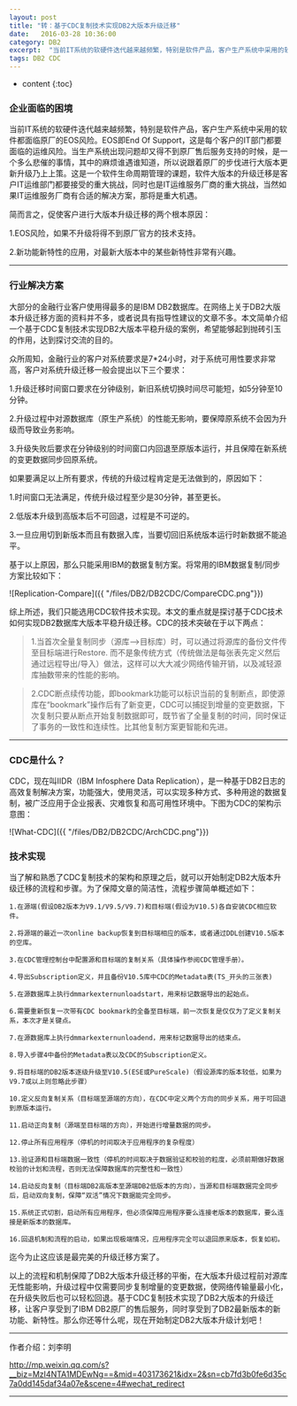 ```yaml
---
layout: post
title: "转：基于CDC复制技术实现DB2大版本升级迁移"
date:   2016-03-28 10:36:00
category: DB2
excerpt:  "当前IT系统的软硬件迭代越来越频繁，特别是软件产品，客户生产系统中采用的软件都面临原厂的EOS风险。EOS即End Of Support，这是每个客户的IT部门都要面临的运维风险。当生产系统出现问题却又得不到原厂售后服务支持的时候，是一个多么悲催的事情，其中的麻烦谁遇谁知道，所以说跟着原厂的步伐进行大版本更新升级乃上上策。这是一个软件生命周期管理的课题，软件大版本的升级迁移是客户IT运维部门都要接受的重大挑战，同时也是IT运维服务厂商的重大挑战，当然如果IT运维服务厂商有合适的解决方案，那将是重大机遇。"
tags: DB2 CDC
---
```


* content
{:toc}



### 企业面临的困境

当前IT系统的软硬件迭代越来越频繁，特别是软件产品，客户生产系统中采用的软件都面临原厂的EOS风险。EOS即End Of Support，这是每个客户的IT部门都要面临的运维风险。当生产系统出现问题却又得不到原厂售后服务支持的时候，是一个多么悲催的事情，其中的麻烦谁遇谁知道，所以说跟着原厂的步伐进行大版本更新升级乃上上策。这是一个软件生命周期管理的课题，软件大版本的升级迁移是客户IT运维部门都要接受的重大挑战，同时也是IT运维服务厂商的重大挑战，当然如果IT运维服务厂商有合适的解决方案，那将是重大机遇。


简而言之，促使客户进行大版本升级迁移的两个根本原因：


1.EOS风险，如果不升级将得不到原厂官方的技术支持。

2.新功能新特性的应用，对最新大版本中的某些新特性非常有兴趣。


---

### 行业解决方案

大部分的金融行业客户使用得最多的是IBM DB2数据库。在网络上关于DB2大版本升级迁移方面的资料并不多，或者说具有指导性建议的文章不多。本文简单介绍一个基于CDC复制技术实现DB2大版本平稳升级的案例，希望能够起到抛砖引玉的作用，达到探讨交流的目的。


众所周知，金融行业的客户对系统要求是7*24小时，对于系统可用性要求非常高，客户对系统升级迁移一般会提出以下三个要求：


1.升级迁移时间窗口要求在分钟级别，新旧系统切换时间尽可能短，如5分钟至10分钟。

2.升级过程中对源数据库（原生产系统）的性能无影响，要保障原系统不会因为升级而导致业务影响。

3.升级失败后要求在分钟级别的时间窗口内回退至原版本运行，并且保障在新系统的变更数据同步回原系统。


如果要满足以上所有要求，传统的升级过程肯定是无法做到的，原因如下：


1.时间窗口无法满足，传统升级过程至少是30分钟，甚至更长。

2.低版本升级到高版本后不可回退，过程是不可逆的。

3.一旦应用切到新版本而且有数据入库，当要切回旧系统版本运行时新数据不能追平。


基于以上原因，那么只能采用IBM的数据复制方案。将常用的IBM数据复制/同步方案比较如下：


![Replication-Compare]({{ "/files/DB2/DB2CDC/CompareCDC.png"}})


综上所述，我们只能选用CDC软件技术实现。本文的重点就是探讨基于CDC技术如何实现DB2数据库大版本平稳升级迁移。CDC的技术突破在于以下两点：

> 1.当首次全量复制同步（源库-->目标库）时，可以通过将源库的备份文件传至目标端进行Restore. 而不是象传统方式（传统做法是每张表先定义然后通过远程导出/导入）做法，这样可以大大减少网络传输开销，以及减轻源库抽数带来的性能的影响。


> 2.CDC断点续传功能，即bookmark功能可以标识当前的复制断点，即使源库在“bookmark”操作后有了新变更，CDC可以捕捉到增量的变更数据，下次复制只要从断点开始复制数据即可，既节省了全量复制的时间，同时保证了事务的一致性和连续性。比其他复制方案更智能和先进。


---

### CDC是什么？

CDC，现在叫IIDR（IBM Infosphere Data Replication），是一种基于DB2日志的高效复制解决方案，功能强大，使用灵活，可以实现多种方式、多种用途的数据复制，被广泛应用于企业报表、灾难恢复和高可用性环境中。下图为CDC的架构示意图：


![What-CDC]({{ "/files/DB2/DB2CDC/ArchCDC.png"}})


### 技术实现

当了解和熟悉了CDC复制技术的架构和原理之后，就可以开始制定DB2大版本升级迁移的流程和步骤。为了保障文章的简洁性，流程步骤简单概述如下：


    1.在源端(假设DB2版本为V9.1/V9.5/V9.7)和目标端(假设为V10.5)各自安装CDC相应软件。

    2.将源端的最近一次online backup恢复到目标端相应的版本，或者通过DDL创建V10.5版本的空库。

    3.在CDC管理控制台中配置源和目标端的复制关系（具体操作参阅CDC管理手册）。

    4.导出Subscription定义，并且备份V10.5库中CDC的Metadata表(TS_开头的三张表)

    5.在源数据库上执行dmmarkexternunloadstart，用来标记数据导出的起始点。

    6.需要重新恢复一次带有CDC bookmark的全备至目标端，前一次恢复是仅仅为了定义复制关系，本次才是关键点。

    7.在源数据库上执行dmmarkexternunloadend，用来标记数据导出的结束点。

    8.导入步骤4中备份的Metadata表以及CDC的Subscription定义。

    9.将目标端的DB2版本逐级升级至V10.5(ESE或PureScale)（假设源库的版本较低，如果为V9.7或以上则忽略此步骤）

    10.定义反向复制关系（目标端至源端的方向），在CDC中定义两个方向的同步关系，用于可回退到原版本运行。

    11.启动正向复制（源端至目标端的方向），开始进行增量数据的同步。

    12.停止所有应用程序（停机的时间取决于应用程序的复杂程度）

    13.验证源和目标端数据一致性（停机的时间取决于数据验证和校验的粒度，必须前期做好数据校验的计划和流程，否则无法保障数据库的完整性和一致性）

    14.启动反向复制（目标端DB2高版本至源端DB2低版本的方向），当源和目标端数据完全同步后，启动双向复制，保障“双活”情况下数据能完全同步。

    15.系统正式切割，启动所有应用程序，但必须保障应用程序要么连接老版本的数据库，要么连接是新版本的数据库。

    16.回退机制和流程的启动，如果出现极端情况，应用程序完全可以退回原来版本，恢复如初。


	
迄今为止这应该是最完美的升级迁移方案了。

以上的流程和机制保障了DB2大版本升级迁移的平衡，在大版本升级过程前对源库无性能影响，升级过程中仅需要同步复制增量的变更数据，使网络传输量最小化，在升级失败后也可以轻松回退。基于CDC复制技术实现了DB2大版本的升级迁移，让客户享受到了IBM DB2原厂的售后服务，同时享受到了DB2最新版本的新功能、新特性。那么你还等什么呢，现在开始制定DB2大版本升级计划吧！


---

作者介绍：刘李明

http://mp.weixin.qq.com/s?__biz=MzI4NTA1MDEwNg==&mid=403173621&idx=2&sn=cb7fd3b0fe6d35c7a0dd145daf34a07e&scene=4#wechat_redirect


---

